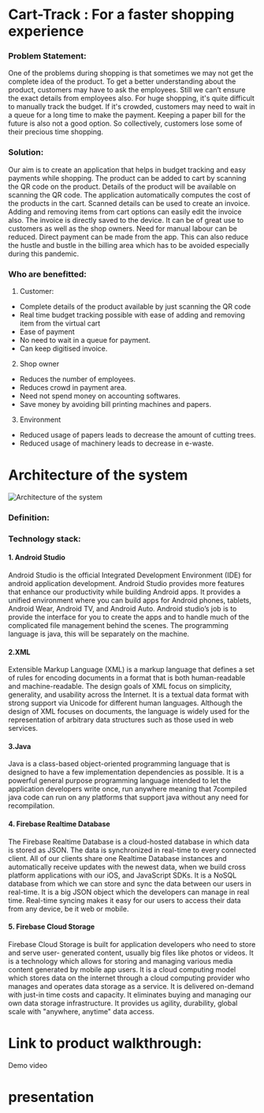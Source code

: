# Cart-Track : For a faster shopping experience

### Problem Statement:

One of the problems during shopping is that sometimes we may not get the complete idea of the
product. To get a better understanding about the product, customers may have to ask the
employees. Still we can’t ensure the exact details from employees also. For huge shopping, it's
quite difficult to manually track the budget. If it's crowded, customers may need to wait in a
queue for a long time to make the payment. Keeping a paper bill for the future is also not a good
option. So collectively, customers lose some of their precious time shopping.

### Solution:

Our aim is to create an application that helps in budget tracking and easy payments while
shopping. The product can be added to cart by scanning the QR code on the product. Details of
the product will be available on scanning the QR code. The application automatically computes
the cost of the products in the cart. Scanned details can be used to create an invoice. Adding
and removing items from cart options can easily edit the invoice also. The invoice is directly
saved to the device. It can be of great use to customers as well as the shop owners. Need for
manual labour can be reduced. Direct payment can be made from the app. This can also reduce
the hustle and bustle in the billing area which has to be avoided especially during this pandemic.



### Who are benefitted:

1. Customer:
- Complete details of the product available by just scanning the QR code
- Real time budget tracking possible with ease of adding and removing item from
the virtual cart
- Ease of payment
- No need to wait in a queue for payment.
- Can keep digitised invoice.
2. Shop owner
- Reduces the number of employees.
- Reduces crowd in payment area.
- Need not spend money on accounting softwares.
- Save money by avoiding bill printing machines and papers.
3. Environment
- Reduced usage of papers leads to decrease the amount of cutting trees.
- Reduced usage of machinery leads to decrease in e-waste.

# Architecture of the system


![Architecture of the system](https://user-images.githubusercontent.com/44165496/135411397-e0c76edc-4f4e-4aa0-ba31-e6abc1262efc.jpeg)


### Definition:


### Technology stack:

#### 1. Android Studio
Android Studio is the official Integrated Development Environment (IDE) for android
application development. Android Studio provides more features that enhance our productivity
while building Android apps. It provides a unified environment where you can build apps for
Android phones, tablets, Android Wear, Android TV, and Android Auto. Android studio’s job
is to provide the interface for you to create the apps and to handle much of the complicated file
management behind the scenes. The programming language is java, this will be separately on
the machine.
#### 2.XML
Extensible Markup Language (XML) is a markup language that defines a set of rules for
encoding documents in a format that is both human-readable and machine-readable. The design
goals of XML focus on simplicity, generality, and usability across the Internet. It is a textual
data format with strong support via Unicode for different human languages. Although the design
of XML focuses on documents, the language is widely used for the representation of arbitrary
data structures such as those used in web services.
#### 3.Java
Java is a class-based object-oriented programming language that is designed to have a few
implementation dependencies as possible. It is a powerful general purpose programming
language intended to let the application developers write once, run anywhere meaning that
7compiled java code can run on any platforms that support java without any need for
recompilation.
#### 4. Firebase Realtime Database
The Firebase Realtime Database is a cloud-hosted database in which data is stored as JSON.
The data is synchronized in real-time to every connected client. All of our clients share one
Realtime Database instances and automatically receive updates with the newest data, when we
build cross
platform applications with our iOS, and JavaScript SDKs. It is a NoSQL database from which
we can store and sync the data between our users in real-time. It is a big JSON object which the
developers can manage in real time. Real-time syncing makes it easy for our users to access
their data from any device, be it web or mobile.
#### 5. Firebase Cloud Storage
Firebase Cloud Storage is built for application developers who need to store and serve user-
generated content, usually big files like photos or videos. It is a technology which allows for
storing and managing various media content generated by mobile app users. It is a cloud
computing model which stores data on the internet through a cloud computing provider who
manages and operates data storage as a service. It is delivered on-demand with just-in
time costs and capacity. It eliminates buying and managing our own data storage infrastructure.
It provides us agility, durability, global scale with "anywhere, anytime" data access.

# Link to product walkthrough:
Demo video
# presentation



